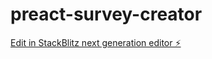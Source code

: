 # preact-survey-creator

[Edit in StackBlitz next generation editor ⚡️](https://stackblitz.com/~/github.com/dmitry-kurmanov/preact-survey-creator)